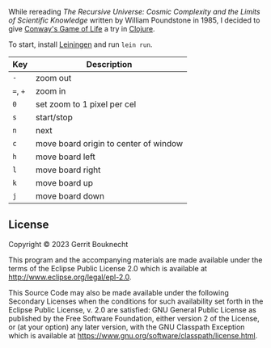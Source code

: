 While rereading _The Recursive Universe: Cosmic Complexity and the Limits of
Scientific Knowledge_ written by William Poundstone in 1985, I decided to give
[Conway's Game of Life](http://www.conwaylife.com/) a try
in [Clojure](https://clojure.org).

To start, install [Leiningen](https://leiningen.org) and run `lein run`.

| Key      | Description                           |
|----------|---------------------------------------|
| `-`      | zoom out                              |
| `=`, `+` | zoom in                               |
| `0`      | set zoom to 1 pixel per cel           |
| `s`      | start/stop                            |
| `n`      | next                                  |
| `c`      | move board origin to center of window |
| `h`      | move board left                       |
| `l`      | move board right                      |
| `k`      | move board up                         |
| `j`      | move board down                       |

## License

Copyright © 2023 Gerrit Bouknecht

This program and the accompanying materials are made available under the
terms of the Eclipse Public License 2.0 which is available at
http://www.eclipse.org/legal/epl-2.0.

This Source Code may also be made available under the following Secondary
Licenses when the conditions for such availability set forth in the Eclipse
Public License, v. 2.0 are satisfied: GNU General Public License as published by
the Free Software Foundation, either version 2 of the License, or (at your
option) any later version, with the GNU Classpath Exception which is available
at https://www.gnu.org/software/classpath/license.html.
